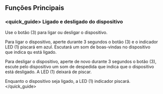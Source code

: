 ## Funções Principais

### <quick_guide> Ligado e desligado do dispositivo

Use o botão (3) para ligar ou desligar o dispositivo.

Para ligar o dispositivo, aperte durante 3 segundos o botão (3) e o indicador LED (1) piscará em azul. Escutará um som de boas-vindas no dispositivo que indica qu está ligado.

Para desligar o dispositivo, aperte de novo durante 3 segundos o botão (3), escute pelo dispositivo um som de despedida que indica que o dispositivo está desligado. A LED (1) deixará de piscar.

Enquanto o dispositivo seja ligado, a LED (1) indicador piscará.
</quick_guide>
